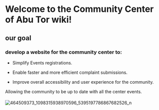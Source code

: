 # Welcome to the Community Center of Abu Tor wiki!
## our goal
### develop a website for the community center to:
* Simplify Events registrations.

* Enable faster and more efficient complaint submissions.

* Improve overall accessibility and user experience for the community.

Allowing the community to be up to date with all the center events.
####
![464509373_1098315938970596_5395197786867682526_n](https://github.com/user-attachments/assets/7e0c9dd4-1984-4d2a-9e0f-b318612e9893)

